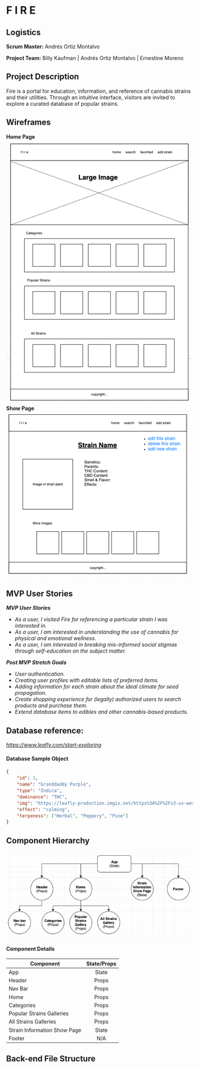# F I R E

## Logistics
**Scrum Master:** 
Andrés Ortiz Montalvo

**Project Team:**
Billy Kaufman | Andrés Ortiz Montalvo | Ernestine Moreno



## Project Description

Fire is a portal for education, information, and reference of cannabis strains and their utilities. Through an intuitive interface, visitors are invited to explore a curated database of popular strains.

## Wireframes

**Home Page**  
![Home Page](/planning/readme-images/home-page-wireframe-png.png)  
**Show Page**  
![Information Page](/planning/readme-images/information-page-wireframe-png.png)

## MVP User Stories

_**MVP User Stories**_

- _As a user, I visited Fire for referencing a particular strain I was interested in._
- _As a user, I am interested in understanding the use of cannabis for physical and emotional wellness._
- _As a user, I am interested in breaking mis-informed social stigmas through self-education on the subject matter._

_**Post MVP Stretch Goals**_

- _User authentication._
- _Creating user profiles with editable lists of preferred items._
- _Adding information for each strain about the ideal climate for seed propagation._
- _Create shopping experience for (legally) authorized users to search products and purchase them._
- _Extend database items to edibles and other cannabis-based products._

## Database reference:

_https://www.leafly.com/start-exploring_

#### Database Sample Object

```json
{
	"id": 1,
	"name": "Granddaddy Purple",
	"type": "Indica",
	"dominance": "THC",
	"img": "https://leafly-production.imgix.net/https%3A%2F%2Fs3-us-west-2.amazonaws.com%2Fleafly-images%2Fflower-images%2Fgranddaddy-purple.png?w=440&h=440&auto=format&fit=crop&dpr=2&q=25&ixlib=js-2.3.1&s=b07293ad297e0e9bcdfcce33e146750d",
	"effect": "calming",
	"terpeness": ["Herbal", "Peppery", "Pine"]
}
```

## Component Hierarchy

![Component Hierarchy](/planning/readme-images/component-tree-wireframe-png.png)

#### Component Details

| Component                    | State/Props |
| ---------------------------- | :---------: |
| App                          |    State    |
| Header                       |    Props    |
| Nav Bar                      |    Props    |
| Home                         |    Props    |
| Categories                   |    Props    |
| Popular Strains Galleries    |    Props    |
| All Strains Galleries        |    Props    |
| Strain Information Show Page |    State    |
| Footer                       |     N/A     |

## Back-end File Structure
